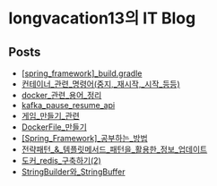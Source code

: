 # longvacation13의 IT Blog
## Posts

- [[spring_framework]_build.gradle](posts/[spring_framework]_build.gradle.md)
- [컨테이너_관련_명령어(중지,_재시작,_시작_등등)](posts/컨테이너_관련_명령어(중지,_재시작,_시작_등등).md)
- [docker_관련_용어_정리](posts/docker_관련_용어_정리.md)
- [kafka_pause_resume_api](posts/kafka_pause_resume_api.md)
- [게임_만들기_관련](posts/게임_만들기_관련.md)
- [DockerFile_만들기](posts/DockerFile_만들기.md)
- [[Spring_Framework]_공부하는_방법](posts/[Spring_Framework]_공부하는_방법.md)
- [전략패턴_&amp;_템플릿메서드_패턴을_활용한_정보_업데이트](posts/전략패턴_&amp;_템플릿메서드_패턴을_활용한_정보_업데이트.md)
- [도커_redis_구축하기(2)](posts/도커_redis_구축하기(2).md)
- [StringBuilder와_StringBuffer](posts/StringBuilder와_StringBuffer.md)
